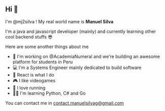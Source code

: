 ## Hi 👋

I'm @mj2silva ! My real world name is **Manuel Silva**

I'm a java and javascript developer (mainly) and currently learning other cool backend stuffs 😎

Here are some another things about me

- 👷 I'm working on @AcademiaNumeral and we're building an awesome platform for students in Peru
- 💻 I'm a Systems Engineer mainly dedicated to build software
- 💙 React is what I do
- 🎮 I like videogames
- 🏃 I love running
- 👨‍🎓 I'm learning Python, C# and Go

You can contact me in contact.manuelsilvag@gmail.com

<!--
**msilvag/msilvag** is a ✨ _special_ ✨ repository because its `README.md` (this file) appears on your GitHub profile.

Here are some ideas to get you started:

- 🔭 I’m currently working on ...
- 🌱 I’m currently learning ...
- 👯 I’m looking to collaborate on ...
- 🤔 I’m looking for help with ...
- 💬 Ask me about ...
- 📫 How to reach me: ...
- 😄 Pronouns: ...
- ⚡ Fun fact: ...
-->
